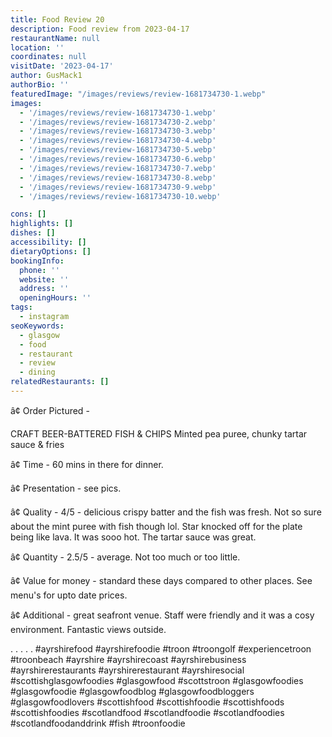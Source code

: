 ```yaml
---
title: Food Review 20
description: Food review from 2023-04-17
restaurantName: null
location: ''
coordinates: null
visitDate: '2023-04-17'
author: GusMack1
authorBio: ''
featuredImage: "/images/reviews/review-1681734730-1.webp"
images:
  - '/images/reviews/review-1681734730-1.webp'
  - '/images/reviews/review-1681734730-2.webp'
  - '/images/reviews/review-1681734730-3.webp'
  - '/images/reviews/review-1681734730-4.webp'
  - '/images/reviews/review-1681734730-5.webp'
  - '/images/reviews/review-1681734730-6.webp'
  - '/images/reviews/review-1681734730-7.webp'
  - '/images/reviews/review-1681734730-8.webp'
  - '/images/reviews/review-1681734730-9.webp'
  - '/images/reviews/review-1681734730-10.webp'

cons: []
highlights: []
dishes: []
accessibility: []
dietaryOptions: []
bookingInfo:
  phone: ''
  website: ''
  address: ''
  openingHours: ''
tags:
  - instagram
seoKeywords:
  - glasgow
  - food
  - restaurant
  - review
  - dining
relatedRestaurants: []
---
```

â¢ Order Pictured - 

CRAFT BEER-BATTERED FISH & CHIPS
Minted pea puree, chunky tartar sauce & fries

â¢ Time - 60 mins in there for dinner.

â¢ Presentation - see pics.

â¢ Quality - 4/5 - delicious crispy batter and the fish was fresh. Not so sure about the mint puree with fish though lol. Star knocked off for the plate being like lava. It was sooo hot. The tartar sauce was great.

â¢ Quantity - 2.5/5 - average. Not too much or too little.

â¢ Value for money - standard these days compared to other places. See menu's for upto date prices.

â¢ Additional - great seafront venue. Staff were friendly and it was a cosy environment. Fantastic views outside.

.
.
.
.
.
#ayrshirefood #ayrshirefoodie #troon #troongolf #experiencetroon #troonbeach #ayrshire #ayrshirecoast #ayrshirebusiness #ayrshirerestaurants #ayrshirerestaurant #ayrshiresocial #scottishglasgowfoodies #glasgowfood #scottstroon #glasgowfoodies #glasgowfoodie #glasgowfoodblog #glasgowfoodbloggers #glasgowfoodlovers #scottishfood #scottishfoodie #scottishfoods #scottishfoodies #scotlandfood #scotlandfoodie #scotlandfoodies #scotlandfoodanddrink #fish #troonfoodie
